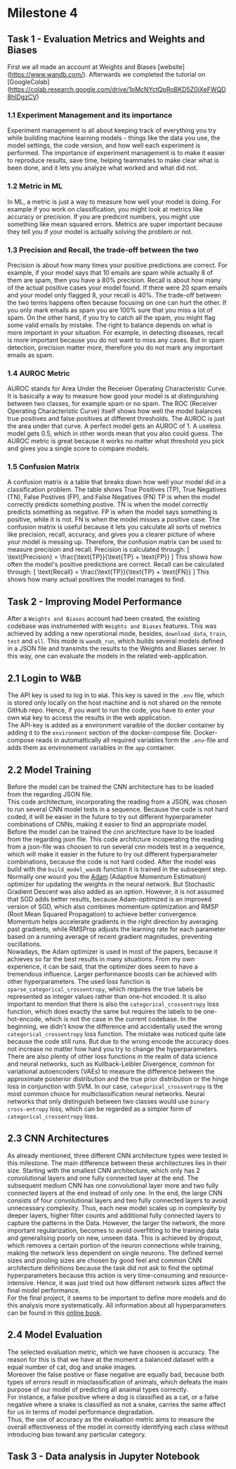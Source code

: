 # Milestone 4

## Task 1 - Evaluation Metrics and Weights and Biases
First we all made an account at Weights and Biases [website] (https://www.wandb.com/).
Afterwards we completed the tutorial on [GoogleColab] (https://colab.research.google.com/drive/1pMcNYctQpRoBKD5Z0iXeFWQD8hIDgzCV)

### 1.1 Experiment Management and its importance
Experiment management is all about keeping track of everything you try while building machine learning models - 
things like the data you use, the model settings, the code version, and how well each experiment is performed.
The importance of experiment management is to make it easier to reproduce results, save time, helping teammates
to make clear what is been done, and it lets you analyze what worked and what did not.

### 1.2 Metric in ML
In ML, a metric is just a way to measure how well your model is doing. For example
if you work on classification, you might look at metrics like accuracy or precision.
If you are predicint numbers, you might use something like mean squared errors.
Metrics are super important because they tell you if your model is actually solving the problem or not.

### 1.3 Precision and Recall, the trade-off between the two
Precision is about how many times your positive predictions are correct. 
For example, if your model says that 10 emails are spam while actually 8 of them are spam, 
then you have a 80% precision.
Recall is about how many of the actual positive cases your model found. If there were
20 spam emails and your model only flagged 8, your recall is 40%.
The trade-off between the two terms happens often because focusing on one can hurt the other.
If you only mark emails as spam you are 100% sure that you miss a lot of spam. On the other hand, 
if you try to catch all the spam, you might flag some valid emails by mistake.
The right to balance depends on what is more important in your situation.
For example, in detecting diseases, recall is more important because you do not want to miss any cases.
But in spam detection, precision matter more, therefore you do not mark any important emails as spam.

### 1.4 AUROC Metric
AUROC stands for Area Under the Receiver Operating Characteristic Curve.
It is basically a way to measure how good your model is at distinguishing between two classes, for example spam or no spam.
The ROC (Receiver Operating Characteristic Curve) itself shows how well the model balances true positives
and false positives at different thresholds. The AUROC is just the area under that curve. A perfect model gets an AUROC of 1. 
A useless model gets 0.5, which in other words mean that you also could guess.
The AUROC metric is great because it works no matter what threshold you pick and gives you a single score to compare models.


### 1.5 Confusion Matrix
A confusion matrix is a table that breaks down how well your model did in a classification problem. The table shows
True Positives (TP), True Negatives (TN), False Postives (FP), and False Negatives (FN)
TP is when the model correctly predicts something postive. TN is when the model correctly predicts something as negative. 
FP is when the model says something is positive, while it is not. FN is when the model misses a positive case. 
The confusion matrix is useful because it lets you calculate all sorts of metrics like precision, recall, accuracy,
and gives you a clearer picture of where your model is messing up. 
Therefore, the confusion matrix can be used to measure precision and recall.
Precision is calculated through: 
\[
\text{Precision} = \frac{\text{TP}}{\text{TP} + \text{FP}}
\]
This shows how often the model's positive predictions are correct.
Recall can be calculated through: 
\[
\text{Recall} = \frac{\text{TP}}{\text{TP} + \text{FN}}
\]
This shows how many actual positives the model manages to find.





## Task 2 - Improving Model Performance

After a `Weights and Biases` account had been created, the existing codebase was instrumented with `Weights and Biases` features.  This was achieved by adding a new operational mode, besides, `download_data`, `train`, `test` and `all`. This mode is `wandb_run`, which builds several models defined in a JSON file and transmits the results to the Weights and Biases server. In this way, one can evaluate the models in the related web-application.

## 2.1 Login to W&B
The API key is used to log in to `W&B`. This key is saved in the `.env` file, which is stored only locally on the host machine and is not shared on the remote GitHub repo. Hence, if you want to run the code, you have to enter your own `W&B` key to access the results in the web application.  
The API-key is added as a environment varaible of the docker container by adding it to the `environment` section of the docker-compose file. Docker-compose reads in automattically all required variables form the `.env`-file and adds them as environement variables in the `app` container.

## 2.2 Model Training
Before the model can be trained the CNN architecture has to be loaded from the regarding JSON file.  
This code architecture, incorporating the reading from a JSON, was chosen to run several CNN model tests in a sequence. Because the code is not hard coded, it will be easier in the future to try out different hyperparameter combinations of CNNs, making it easier to find an appropriate model.  
Before the model can be trained the cnn arichtecture have to be loaded from the regarding json file.
This code architcture incoperating the reading from a json-file was choosen to run several cnn models test in a sequence, which will make it easier in the future to try out different hyperparameter combinations, because the code is not hard coded.
After the model was build with the `build_model_wandb` function it is trained in the subseqent step.
Normally one wourd you the [Adam](https://arxiv.org/abs/1412.6980) (Adaptive Momentum Estimation) optimizer for updating the weights in the neural network. But Stochastic Gradient Descent was also added as an option. However, it is not assumed that SGD adds better results, because Adam-optimized is an improved version of SGD, which also combines momentum optimization and RMSP (Root Mean Squared Propagation) to achieve better convergence. Momentum helps accelerate gradients in the right direction by averaging past gradients, while RMSProp adjusts the learning rate for each parameter based on a running average of recent gradient magnitudes, preventing oscillations.  
Nowadays, the Adam optimizer is used in most of the papers, because it achieves so far the best results in many situations. From my own experience, it can be said, that the optimizer does seem to have a tremendous influence. Larger performance boosts can be achieved with other hyperparameters. 
The used loss function is `sparse_categorical_crossentropy`, which requires the true labels be represented as integer values rather than one-hot encoded. 
It is also important to mention that there is also the `categorical_crossentropy` loss function, which does exactly the same but requires the labels to be one-hot-encode, which is not the case in the current codebase. In the beginning, we didn't know the difference and accidentally used the wrong `categorical_crossentropy` loss function. The mistake was noticed quite late because the code still runs. But due to the wrong encode the accuracy does not increase no matter how hard you try to change the hyperparameters.  
There are also plenty of other loss functions in the realm of data science and neural networks, such as Kullback-Leibler Divergence, common for variational autoencoders (VAEs) to measure the difference between the approximate posterior distribution and the true prior distribution or the hinge loss in conjunction with SVM. 
In our case, `categorical_crossentropy` is the most common choice for multiclassification neural networks. Neural networks that only distinguish between two classes would use `binary cross-entropy` loss, which can be regarded as a simpler form of `categorical_crossentropy` loss.

## 2.3 CNN Architectures
As already mentioned, three different CNN architecture types were tested in this milestone. The main difference between these architectures lies in their size.
Starting with the smallest CNN architecture, which only has 2 convolutional layers and one fully connected layer at the end. The subsequent medium CNN has one convolutional layer more and two fully connected layers at the end instead of only one. In the end, the large CNN consists of four convolutional layers and two fully connected layers to avoid unnecessary complexity. 
Thus, each new model scales up in complexity by deeper layers, higher filter counts and additional fully connected layers to capture the patterns in the Data. However, the larger the network, the more important regularization, becomes to avoid overfitting to the training data and generalising poorly on new, unseen data. 
This is achieved by dropout, which removes a certain portion of the neuron connections while training, making the network less dependent on single neurons.
The defined kernel sizes and pooling sizes are chosen by good feel and common CNN architecture definitions because the task did not ask to find the optimal hyperparameters because this action is very time-consuming and resource-intensive.
Hence, it was just tried out how different network sizes affect the final model performance.  
For the final project, it seems to be important to define more models and do this analysis more systematically. All information about all hyperparameters can be found in this [online book](https://d2l.ai/chapter_convolutional-neural-networks/index.html).

## 2.4 Model Evaluation
The selected evaluation metric, which we have choosen is accuracy. The reason for this is that we have at the moment a balanced dataset with a equal number of cat, dog and snake images.  
Moreover the false postive or flase negative are equally bad, because both types of errors result in misclassification of animals, which defeats the main purpose of our model of predicting all anaimal types correctly.  
For instance, a false positive where a dog is classified as a cat, or a false negative where a snake is classified as not a snake, carries the same affect for us in terms of model performance degradation.  
Thus, the use of accuracy as the evaluation metric aims to measure the overall effectiveness of the model in correctly identifying each class without introducing bias toward any particular category.

## Task 3 - Data analysis in Jupyter Notebook 





